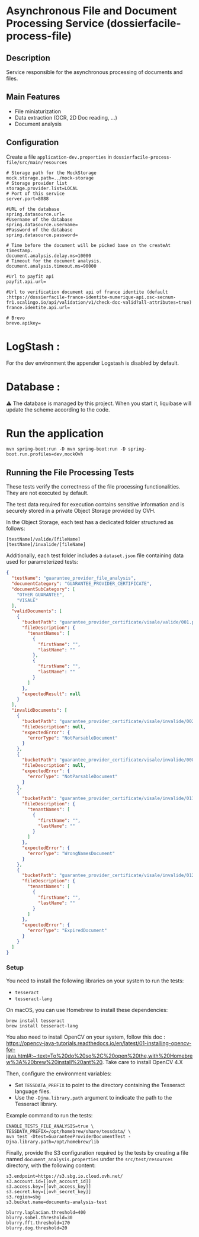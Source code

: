 # Asynchronous File and Document Processing Service (dossierfacile-process-file)

## Description
Service responsible for the asynchronous processing of documents and files.

## Main Features
- File miniaturization
- Data extraction (OCR, 2D Doc reading, ...)
- Document analysis

## Configuration
Create a file `application-dev.properties` in `dossierfacile-process-file/src/main/resources`

```properties
# Storage path for the MockStorage
mock.storage.path=../mock-storage
# Storage provider list
storage.provider.list=LOCAL
# Port of this service
server.port=8088

#URL of the database
spring.datasource.url=
#Username of the database
spring.datasource.username=
#Password of the database
spring.datasource.password=

# Time before the document will be picked base on the createAt timestamp.
document.analysis.delay.ms=10000
# Timeout for the document analysis.
document.analysis.timeout.ms=90000

#Url to payfit api
payfit.api.url=

#Url to verification document api of france identite (default :https://dossierfacile-france-identite-numerique-api.osc-secnum-fr1.scalingo.io/api/validation/v1/check-doc-valid?all-attributes=true)
france.identite.api.url=

# Brevo
brevo.apikey=
```

# LogStash :

For the dev environment the appender Logstash is disabled by default.

# Database :
⚠️ The database is managed by this project. When you start it, liquibase will update the scheme according to the code.

# Run the application

```shell
mvn spring-boot:run -D mvn spring-boot:run -D spring-boot.run.profiles=dev,mockOvh
```

## Running the File Processing Tests

These tests verify the correctness of the file processing functionalities. They are not executed by default.

The test data required for execution contains sensitive information and is securely stored in a private Object Storage provided by OVH.

In the Object Storage, each test has a dedicated folder structured as follows:

```
[testName]/valide/[fileName]
[testName]/invalide/[fileName]
```

Additionally, each test folder includes a `dataset.json` file containing data used for parameterized tests:

```json
{
  "testName": "guarantee_provider_file_analysis",
  "documentCategory": "GUARANTEE_PROVIDER_CERTIFICATE",
  "documentSubCategory": [
    "OTHER_GUARANTEE",
    "VISALE"
  ],
  "validDocuments": [
    {
      "bucketPath": "guarantee_provider_certificate/visale/valide/001.pdf",
      "fileDescription": {
        "tenantNames": [
          {
            "firstName": "",
            "lastName": ""
          },
          {
            "firstName": "",
            "lastName": ""
          }
        ]
      },
      "expectedResult": null
    }
  ],
  "invalidDocuments": [
    {
      "bucketPath": "guarantee_provider_certificate/visale/invalide/002.pdf",
      "fileDescription": null,
      "expectedError": {
        "errorType": "NotParsableDocument"
      }
    },
    {
      "bucketPath": "guarantee_provider_certificate/visale/invalide/008.pdf",
      "fileDescription": null,
      "expectedError": {
        "errorType": "NotParsableDocument"
      }
    },
    {
      "bucketPath": "guarantee_provider_certificate/visale/invalide/011.pdf",
      "fileDescription": {
        "tenantNames": [
          {
            "firstName": "",
            "lastName": ""
          }
        ]
      },
      "expectedError": {
        "errorType": "WrongNamesDocument"
      }
    },
    {
      "bucketPath": "guarantee_provider_certificate/visale/invalide/012.pdf",
      "fileDescription": {
        "tenantNames": [
          {
            "firstName": "",
            "lastName": ""
          }
        ]
      },
      "expectedError": {
        "errorType": "ExpiredDocument"
      }
    }
  ]
}
```

### Setup

You need to install the following libraries on your system to run the tests:

- `tesseract`
- `tesseract-lang`

On macOS, you can use Homebrew to install these dependencies:

```shell
brew install tesseract
brew install tesseract-lang
```

You also need to install OpenCV on your system, follow this doc :
https://opencv-java-tutorials.readthedocs.io/en/latest/01-installing-opencv-for-java.html#:~:text=To%20do%20so%2C%20open%20the,with%20Homebrew%3A%20brew%20install%20ant%20.
Take care to install OpenCV 4.X

Then, configure the environment variables:

- Set `TESSDATA_PREFIX` to point to the directory containing the Tesseract language files.
- Use the `-Djna.library.path` argument to indicate the path to the Tesseract library.

Example command to run the tests:
```shell
ENABLE_TESTS_FILE_ANALYSIS=true \
TESSDATA_PREFIX=/opt/homebrew/share/tessdata/ \
mvn test -Dtest=GuaranteeProviderDocumentTest -Djna.library.path=/opt/homebrew/lib
```

Finally, provide the S3 configuration required by the tests by creating a file named `document_analysis.properties` under the `src/test/resources` directory, with the following content:

```properties
s3.endpoint=https://s3.sbg.io.cloud.ovh.net/
s3.account.id=[[ovh_account_id]]
s3.access.key=[[ovh_access_key]]
s3.secret.key=[[ovh_secret_key]]
s3.region=sbg
s3.bucket.name=documents-analysis-test

blurry.laplacian.threshold=400
blurry.sobel.threshold=30
blurry.fft.threshold=170
blurry.dog.threshold=20
```